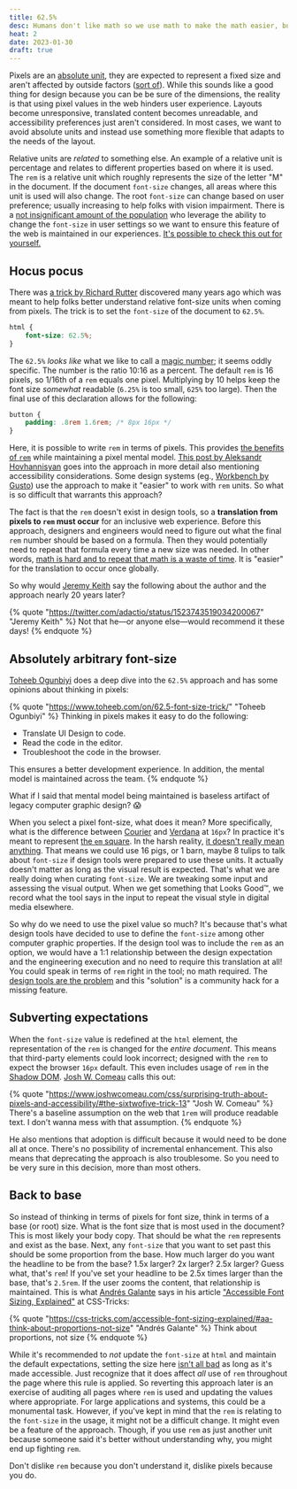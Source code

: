 ```yaml
---
title: 62.5%
desc: Humans don't like math so we use math to make the math easier, but at what cost?
heat: 2
date: 2023-01-30
draft: true
---
```


Pixels are an [absolute unit](https://developer.mozilla.org/en-US/docs/Learn/CSS/Building_blocks/Values_and_units#absolute_length_units), they are expected to represent a fixed size and aren't affected by outside factors ([sort of](https://www.smashingmagazine.com/2021/07/css-absolute-units/)). While this sounds like a good thing for design because you can be be sure of the dimensions, the reality is that using pixel values in the web hinders user experience. Layouts become unresponsive, translated content becomes unreadable, and accessibility preferences just aren't considered. In most cases, we want to avoid absolute units and instead use something more flexible that adapts to the needs of the layout.

Relative units are _related_ to something else. An example of a relative unit is percentage and relates to different properties based on where it is used. The `rem` is a relative unit which roughly represents the size of the letter "M" in the document. If the document `font-size` changes, all areas where this unit is used will also change. The root `font-size` can change based on user preference; usually increasing to help folks with vision impairment. There is a [not insignificant amount of the population](https://medium.com/@vamptvo/pixels-vs-ems-users-do-change-font-size-5cfb20831773) who leverage the ability to change the `font-size` in user settings so we want to ensure this feature of the web is maintained in our experiences. [It's possible to check this out for yourself.](https://brokul.dev/detecting-the-default-browser-font-size-in-javascript)

## Hocus pocus

There was [a trick by Richard Rutter](https://clagnut.com/blog/348/) discovered many years ago which was meant to help folks better understand relative font-size units when coming from pixels. The trick is to set the `font-size` of the document to `62.5%`.

```css
html {
    font-size: 62.5%;
}
```

The `62.5%` _looks like_ what we like to call a [magic number](https://css-tricks.com/magic-numbers-in-css/); it seems oddly specific. The number is the ratio 10:16 as a percent. The default `rem` is 16 pixels, so 1/16th of a `rem` equals one pixel. Multiplying by 10 helps keep the font size _somewhat_ readable (`6.25%` is too small, `625%` too large). Then the final use of this declaration allows for the following:

```css
button {
    padding: .8rem 1.6rem; /* 8px 16px */
}
```

Here, it is possible to write `rem` in terms of pixels. This provides [the benefits of `rem`](https://uxdesign.cc/why-designers-should-move-from-px-to-rem-and-how-to-do-that-in-figma-c0ea23e07a15) while maintaining a pixel mental model. [This post by Aleksandr Hovhannisyan](https://www.aleksandrhovhannisyan.com/blog/62-5-percent-font-size-trick/) goes into the approach in more detail also mentioning accessibility considerations. Some design systems (eg., [Workbench by Gusto](https://workbench.gusto.com/getting-started/engineers/#css-resets)) use the approach to make it "easier" to work with `rem` units. So what is so difficult that warrants this approach?

The fact is that the `rem` doesn't exist in design tools, so a **translation from pixels to `rem` must occur** for an inclusive web experience. Before this approach, designers and engineers would need to figure out what the final `rem` number should be based on a formula. Then they would potentially need to repeat that formula every time a new size was needed. In other words, [math is hard and to repeat that math is a waste of time](https://www.editorx.com/shaping-design/article/font-size). It is "easier" for the translation to occur once globally.

So why would [Jeremy Keith](https://adactio.com/) say the following about the author and the approach nearly 20 years later?

{% quote "https://twitter.com/adactio/status/1523743519034200067" "Jeremy Keith" %}
Not that he—or anyone else—would recommend it these days!
{% endquote %}

## Absolutely arbitrary font-size

[Toheeb Ogunbiyi](https://twitter.com/toheebdotcom) does a deep dive into the `62.5%` approach and has some opinions about thinking in pixels:

{% quote "https://www.toheeb.com/on/62.5-font-size-trick/" "Toheeb Ogunbiyi" %}
Thinking in pixels makes it easy to do the following:

- Translate UI Design to code.
- Read the code in the editor.
- Troubleshoot the code in the browser.

This ensures a better development experience. In addition, the mental model is maintained across the team.
{% endquote %}

What if I said that mental model being maintained is baseless artifact of legacy computer graphic design? 😱

When you select a pixel font-size, what does it mean? More specifically, what is the difference between [Courier](https://en.wikipedia.org/wiki/Courier_(typeface)) and [Verdana](https://en.wikipedia.org/wiki/Verdana) at `16px`? In practice it's meant to represent [the `em` square](https://typography.guru/term/em-square-r46). In the harsh reality, [it doesn't really mean anything](https://graphicdesign.stackexchange.com/questions/4035/what-does-the-size-of-the-font-translate-to-exactly). That means we could use 16 pigs, or 1 barn, maybe 8 tulips to talk about `font-size` if design tools were prepared to use these units. It actually doesn't matter as long as the visual result is expected. That's what we are really doing when curating `font-size`. We are tweaking some input and assessing the visual output. When we get something that Looks Good™, we record what the tool says in the input to repeat the visual style in digital media elsewhere.

So why do we need to use the pixel value so much? It's because that's what design tools have decided to use to define the `font-size` among other computer graphic properties. If the design tool was to include the `rem` as an option, we would have a 1:1 relationship between the design expectation and the engineering execution and no need to require this translation at all! You could speak in terms of `rem` right in the tool; no math required. The [design tools are the problem](https://twitter.com/SaraSoueidan/status/1619640486305869824) and this "solution" is a community hack for a missing feature.

## Subverting expectations

When the `font-size` value is redefined at the `html` element, the representation of the `rem` is changed for the _entire document_. This means that third-party elements could look incorrect; designed with the `rem` to expect the browser `16px` default. This even includes usage of `rem` in the [Shadow DOM](https://blog.openreplay.com/shadow-dom--the-ultimate-guide/). [Josh W. Comeau](https://www.twitter.com/joshwcomeau) calls this out:

{% quote "https://www.joshwcomeau.com/css/surprising-truth-about-pixels-and-accessibility/#the-sixtwofive-trick-13" "Josh W. Comeau" %}
There's a baseline assumption on the web that `1rem` will produce readable text. I don't wanna mess with that assumption.
{% endquote %}

He also mentions that adoption is difficult because it would need to be done all at once. There's no possibility of incremental enhancement. This also means that deprecating the approach is also troublesome. So you need to be very sure in this decision, more than most others.

## Back to base

So instead of thinking in terms of pixels for font size, think in terms of a base (or root) size. What is the font size that is most used in the document? This is most likely your body copy. That should be what the `rem` represents and exist as the base. Next, any `font-size` that you want to set past this should be some proportion from the base. How much larger do you want the headline to be from the base? 1.5x larger? 2x larger? 2.5x larger? Guess what, that's `rem`! If you've set your headline to be 2.5x times larger than the base, that's `2.5rem`. If the user zooms the content, that relationship is maintained. This is what [Andrés Galante](https://twitter.com/andresgalante) says in his article ["Accessible Font Sizing, Explained"](https://css-tricks.com/accessible-font-sizing-explained/) at CSS-Tricks:

{% quote "https://css-tricks.com/accessible-font-sizing-explained/#aa-think-about-proportions-not-size" "Andrés Galante" %}
Think about proportions, not size
{% endquote %}

While it's recommended to _not_ update the `font-size` at `html` and maintain the default expectations, setting the size here [isn't all bad](https://taupecat.com/blog/2013/07/17/the-62-5-solution/) as long as it's made accessible. Just recognize that it does affect _all_ use of `rem` throughout the page where this rule is applied. So reverting this approach later is an exercise of auditing all pages where `rem` is used and updating the values where appropriate. For large applications and systems, this could be a monumental task. However, if you've kept in mind that the `rem` is relating to the `font-size` in the usage, it might not be a difficult change. It might even be a feature of the approach. Though, if you use `rem` as just another unit because someone said it's better without understanding why, you might end up fighting `rem`.

Don't dislike `rem` because you don't understand it, dislike pixels because you do.


